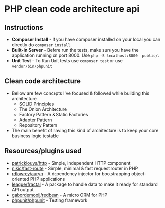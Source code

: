 # PHP clean code architecture api

## Instructions

- **Composer Install** - If you have composer installed on your local you can directly do `composer install`.
- **Built-in Server** - Before run the tests, make sure you have the application running on port 8000. Use `php -S localhost:8000  public/`.
- **Unit Test** - To Run Unit tests use `composer test` or use `vendor/bin/phpunit`

## Clean code architecture

- Bellow are few concepts I've focused & followed while building this architecture
    - SOLID Principles
    - The Onion Architecture
    - Factory Pattern & Static Factories
    - Adapter Pattern
    - Repository Pattern
- The main benefit of having this kind of architecture is to keep your core business logic testable

## Resources/plugins used

- [patricklouys/http](https://packagist.org/packages/patricklouys/http) - Simple, independent HTTP component
- [nikic/fast-route](https://packagist.org/packages/nikic/fast-route) - Simple, minimal & fast request router in PHP
- [rdlowrey/auryn](https://packagist.org/packages/rdlowrey/auryn) - A dependency injector for bootstrapping object-oriented PHP applications
- [league/fractal](https://packagist.org/packages/league/fractal) - A package to handle data to make it ready for standard API output
- [gabordemooij/redbean](https://packagist.org/packages/gabordemooij/redbean) - A micro ORM for PHP
- [phpunit/phpunit](https://packagist.org/packages/phpunit/phpunit) - Testing framework